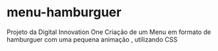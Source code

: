 # menu-hamburguer
Projeto da Digital Innovation One 
Criação de um Menu em formato de hamburguer com uma pequena animação , utilizando CSS
